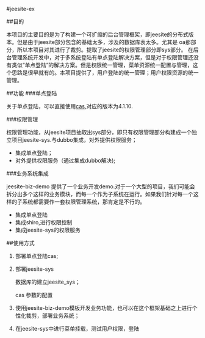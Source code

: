 #jeesite-ex

##目的


本项目的主要目的是为了构建一个可扩缩的后台管理框架，即jeesite的分布式版本。但是由于jeesite部分包含的基础太多，涉及的数据库表太多。尤其是 oa那部分，所以本项目对其进行了裁剪。提取了jeesite的权限管理部分即sys部分。
在后台管理系统开发中，对于多系统登陆有单点登陆解决方案，但是对于权限管理还没有类似“单点登陆”的解决方案。但是权限统一管理，菜单资源统一配置与管理，这个思路是很早就有的。本项目提供了，用户登陆的统一管理；用户权限资源的统一管理。


##功能
###单点登陆


关于单点登陆，可以直接使用[cas](https://github.com/zhuzhong/cas-web),对应的版本为4.1.10.


###权限管理


权限管理功能，从jeesite项目抽取出sys部分，即只有权限管理部分构建成一个独立项目jeesite-sys.与dubbo集成，对外提供权限服务；

* 	集成单点登陆；
* 	对外提供权限服务（通过集成dubbo解决);
	
###业务系统集成

jeesite-biz-demo 提供了一个业务开发demo.对于一个大型的项目，我们可能会拆分出多个这样的业务模块，而每一个作为子系统在运行。如果我们针对每一个这样的子系统都需要作一套权限管理系统，那肯定是不行的。

* 	集成单点登陆
* 	集成shiro,进行权限控制
* 	集成jeesite-sys的权限服务



##使用方式

1. 部署单点登陆cas;
1. 部署jeesite-sys
	
	数据库的建立jeesite_sys；
	
	cas 参数的配置
	
1. 使用jeesite-biz-demo模板开发业务功能，也可以在这个框架基础之上进行个性化裁剪，部署业务系统；
2. 在jeesite-sys中进行菜单挂载，测试用户权限，登陆
